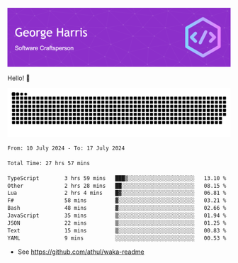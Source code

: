 ![img](./assets/github-header.png)

Hello! :wave:

<div align="center">
  <img  src="https://github.com/1999AZZAR/1999AZZAR/blob/readme/resources/img/grid-snake.svg" alt="snake" />
</div>

<!--START_SECTION:waka-->

```txt
From: 10 July 2024 - To: 17 July 2024

Total Time: 27 hrs 57 mins

TypeScript        3 hrs 59 mins   ███▒░░░░░░░░░░░░░░░░░░░░░   13.10 %
Other             2 hrs 28 mins   ██░░░░░░░░░░░░░░░░░░░░░░░   08.15 %
Lua               2 hrs 4 mins    █▓░░░░░░░░░░░░░░░░░░░░░░░   06.81 %
F#                58 mins         ▓░░░░░░░░░░░░░░░░░░░░░░░░   03.21 %
Bash              48 mins         ▓░░░░░░░░░░░░░░░░░░░░░░░░   02.66 %
JavaScript        35 mins         ▒░░░░░░░░░░░░░░░░░░░░░░░░   01.94 %
JSON              22 mins         ▒░░░░░░░░░░░░░░░░░░░░░░░░   01.25 %
Text              15 mins         ▒░░░░░░░░░░░░░░░░░░░░░░░░   00.83 %
YAML              9 mins          ░░░░░░░░░░░░░░░░░░░░░░░░░   00.53 %
```

<!--END_SECTION:waka-->

- See <https://github.com/athul/waka-readme>
